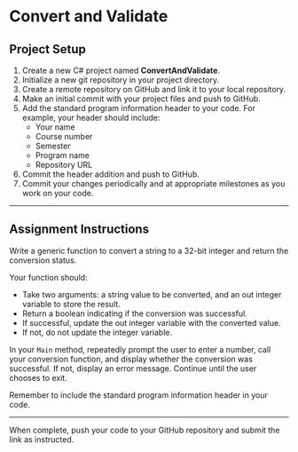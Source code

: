 # Convert and Validate

## Project Setup

1. Create a new C# project named **ConvertAndValidate**.
2. Initialize a new git repository in your project directory.
3. Create a remote repository on GitHub and link it to your local repository.
4. Make an initial commit with your project files and push to GitHub.
5. Add the standard program information header to your code. For example, your header should include:
   - Your name
   - Course number
   - Semester
   - Program name
   - Repository URL
6. Commit the header addition and push to GitHub.
7. Commit your changes periodically and at appropriate milestones as you work on your code.

---

## Assignment Instructions

Write a generic function to convert a string to a 32-bit integer and return the conversion status.

Your function should:
- Take two arguments: a string value to be converted, and an out integer variable to store the result.
- Return a boolean indicating if the conversion was successful.
- If successful, update the out integer variable with the converted value.
- If not, do not update the integer variable.

In your `Main` method, repeatedly prompt the user to enter a number, call your conversion function, and display whether the conversion was successful. If not, display an error message. Continue until the user chooses to exit.

Remember to include the standard program information header in your code.

---

When complete, push your code to your GitHub repository and submit the link as instructed.
